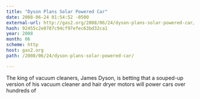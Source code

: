 ```yaml
---
title: "Dyson Plans Solar Powered Car"
date: 2008-06-24 01:54:52 -0500
external-url: http://gas2.org/2008/06/24/dyson-plans-solar-powered-car/
hash: 92455c2e0787c94cf97efec63bd32ca1
year: 2008
month: 06
scheme: http
host: gas2.org
path: /2008/06/24/dyson-plans-solar-powered-car/

---
```


The king of vacuum cleaners, James Dyson, is betting that a souped-up version of his vacuum cleaner and hair dryer motors will power cars over hundreds of
